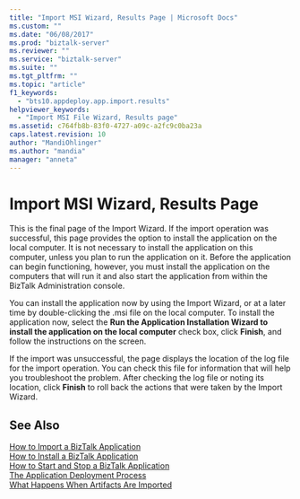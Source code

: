 ```yaml
---
title: "Import MSI Wizard, Results Page | Microsoft Docs"
ms.custom: ""
ms.date: "06/08/2017"
ms.prod: "biztalk-server"
ms.reviewer: ""
ms.service: "biztalk-server"
ms.suite: ""
ms.tgt_pltfrm: ""
ms.topic: "article"
f1_keywords: 
  - "bts10.appdeploy.app.import.results"
helpviewer_keywords: 
  - "Import MSI File Wizard, Results page"
ms.assetid: c764fb8b-83f0-4727-a09c-a2fc9c0ba23a
caps.latest.revision: 10
author: "MandiOhlinger"
ms.author: "mandia"
manager: "anneta"
---
```

# Import MSI Wizard, Results Page
This is the final page of the Import Wizard. If the import operation was successful, this page provides the option to install the application on the local computer. It is not necessary to install the application on this computer, unless you plan to run the application on it. Before the application can begin functioning, however, you must install the application on the computers that will run it and also start the application from within the BizTalk Administration console.  
  
 You can install the application now by using the Import Wizard, or at a later time by double-clicking the .msi file on the local computer. To install the application now, select the **Run the Application Installation Wizard to install the application on the local computer** check box, click **Finish**, and follow the instructions on the screen.  
  
 If the import was unsuccessful, the page displays the location of the log file for the import operation. You can check this file for information that will help you troubleshoot the problem. After checking the log file or noting its location, click **Finish** to roll back the actions that were taken by the Import Wizard.  
  
## See Also  
 [How to Import a BizTalk Application](../core/how-to-import-a-biztalk-application.md)   
 [How to Install a BizTalk Application](../core/how-to-install-a-biztalk-application.md)   
 [How to Start and Stop a BizTalk Application](../core/how-to-start-and-stop-a-biztalk-application.md)   
 [The Application Deployment Process](../core/the-application-deployment-process.md)   
 [What Happens When Artifacts Are Imported](../core/what-happens-when-artifacts-are-imported.md)